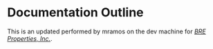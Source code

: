 # Documentation Outline

This is an updated performed by mramos on the dev machine for [*BRE Properties, Inc.*](http://www.breproperties.com).
